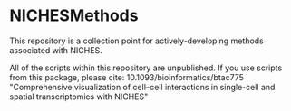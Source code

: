 # NICHESMethods

This repository is a collection point for actively-developing methods associated with NICHES.

All of the scripts within this repository are unpublished. If you use scripts from this package, please cite: 10.1093/bioinformatics/btac775
"Comprehensive visualization of cell–cell interactions in single-cell and spatial transcriptomics with NICHES"

